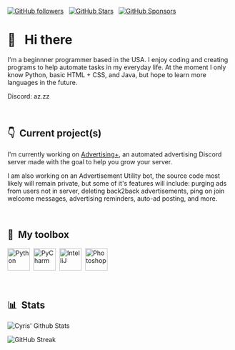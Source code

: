 [![GitHub followers](https://img.shields.io/github/followers/az-devv?logo=GitHub&style=for-the-badge)](https://github.com/az-devv) &nbsp; [![GitHub Stars](https://img.shields.io/github/stars/az-devv?logo=github&style=for-the-badge)](https://github.com/az-devv) &nbsp; [![GitHub Sponsors](https://img.shields.io/github/sponsors/az-devv?color=BF4B8A&logo=githubsponsors&style=for-the-badge&label=Sponsor%20on%20Github)](https://github.com/sponsors/az-devv)

# 👋 &nbsp; Hi there

I'm a beginnner programmer based in the USA. I enjoy coding and creating programs to help automate tasks in my everyday life. At the moment I only know Python, basic HTML + CSS, and Java, but hope to learn more languages in the future.

Discord: az.zz

&nbsp;

## 👇 &nbsp;Current project(s)

I'm currently working on [Advertising+](https://discord.com/invite/kKTA6Cez3U), an automated advertising Discord server made with the goal to help you grow your server.

I am also working on an Advertisement Utility bot, the source code most likely will remain private, but some of it's features will include: purging ads from users not in server, deleting back2back advertisements, ping on join welcome messages, advertising reminders, auto-ad posting, and more.

&nbsp;

## 🧰 &nbsp;My toolbox

<img src="https://raw.githubusercontent.com/MacroPower/MacroPower/master/img/python-original.svg" alt="Python" width="50" height="50"/> &nbsp;<img  src="https://upload.wikimedia.org/wikipedia/commons/thumb/1/1d/PyCharm_Icon.svg/2048px-PyCharm_Icon.svg.png" alt="PyCharm" width="50" height="50"/> &nbsp;<img src="https://upload.wikimedia.org/wikipedia/commons/thumb/9/9c/IntelliJ_IDEA_Icon.svg/1200px-IntelliJ_IDEA_Icon.svg.png" alt="IntelliJ" width="50" height="50"/> &nbsp;<img  src="https://upload.wikimedia.org/wikipedia/commons/thumb/a/af/Adobe_Photoshop_CC_icon.svg/640px-Adobe_Photoshop_CC_icon.svg.png" alt="Photoshop" width="50" height="50"/>

&nbsp;

## 📊 &nbsp;Stats

![Cyris' Github Stats](https://github-readme-stats.vercel.app/api?username=az-devv&hide=contribs,prs&show_icons=true&bg_color=0d1116&title_color=ce09ec&text_color=a4aacb&icon_color=007ec6)

![GitHub Streak](https://github-readme-streak-stats.herokuapp.com/?user=az-devv&theme=dark&count_private=true&bg_color=0d1116&title_color=ce09ec&text_color=a4aacb&icon_color=007ec6)
